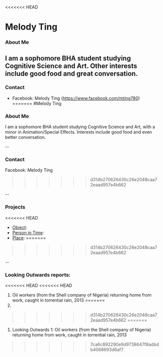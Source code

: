 <<<<<<< HEAD
# Melody Ting

### About Me

I am a sophomore BHA student studying Cognitive Science and Art. Other interests include good food and great conversation.
--
### Contact

* Facebook: Melody Ting (https://www.facebook.com/mting780)
=======
#Melody Ting

### About Me

I am a sophomore BHA student studying Cognitive Science and Art, with a minor in Animation/Special Effects. Interests include good food and even better conversation.

--
### Contact

Facebook: Melody Ting
>>>>>>> d314b270626430c26e2048caa72eaad957e4b662

-- 
### Projects

<<<<<<< HEAD
* [Object](project1.md):
* [Person in Time](project2.md):
* [Place](project3.md):
=======
>>>>>>> d314b270626430c26e2048caa72eaad957e4b662

--
### Looking Outwards reports: 

<<<<<<< HEAD
<<<<<<< HEAD
1. Oil workers (from the Shell company of Nigeria) returning home from work, caught in torrential rain, 2013
=======
1. 
>>>>>>> d314b270626430c26e2048caa72eaad957e4b662
=======
1. Looking Outwards 1: Oil workers (from the Shell company of Nigeria) returning home from work, caught in torrential rain, 2013
>>>>>>> 7ca6c892290e9d9738647f8adbdb4068693d6af7
